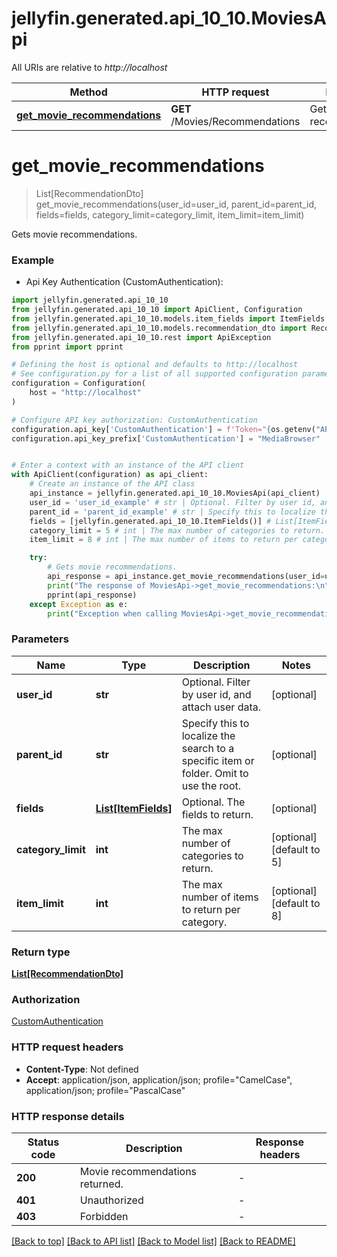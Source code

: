 # jellyfin.generated.api_10_10.MoviesApi

All URIs are relative to *http://localhost*

Method | HTTP request | Description
------------- | ------------- | -------------
[**get_movie_recommendations**](MoviesApi.md#get_movie_recommendations) | **GET** /Movies/Recommendations | Gets movie recommendations.


# **get_movie_recommendations**
> List[RecommendationDto] get_movie_recommendations(user_id=user_id, parent_id=parent_id, fields=fields, category_limit=category_limit, item_limit=item_limit)

Gets movie recommendations.

### Example

* Api Key Authentication (CustomAuthentication):

```python
import jellyfin.generated.api_10_10
from jellyfin.generated.api_10_10 import ApiClient, Configuration
from jellyfin.generated.api_10_10.models.item_fields import ItemFields
from jellyfin.generated.api_10_10.models.recommendation_dto import RecommendationDto
from jellyfin.generated.api_10_10.rest import ApiException
from pprint import pprint

# Defining the host is optional and defaults to http://localhost
# See configuration.py for a list of all supported configuration parameters.
configuration = Configuration(
    host = "http://localhost"
)

# Configure API key authorization: CustomAuthentication
configuration.api_key['CustomAuthentication'] = f'Token="{os.getenv("API_KEY")}"'
configuration.api_key_prefix['CustomAuthentication'] = "MediaBrowser"


# Enter a context with an instance of the API client
with ApiClient(configuration) as api_client:
    # Create an instance of the API class
    api_instance = jellyfin.generated.api_10_10.MoviesApi(api_client)
    user_id = 'user_id_example' # str | Optional. Filter by user id, and attach user data. (optional)
    parent_id = 'parent_id_example' # str | Specify this to localize the search to a specific item or folder. Omit to use the root. (optional)
    fields = [jellyfin.generated.api_10_10.ItemFields()] # List[ItemFields] | Optional. The fields to return. (optional)
    category_limit = 5 # int | The max number of categories to return. (optional) (default to 5)
    item_limit = 8 # int | The max number of items to return per category. (optional) (default to 8)

    try:
        # Gets movie recommendations.
        api_response = api_instance.get_movie_recommendations(user_id=user_id, parent_id=parent_id, fields=fields, category_limit=category_limit, item_limit=item_limit)
        print("The response of MoviesApi->get_movie_recommendations:\n")
        pprint(api_response)
    except Exception as e:
        print("Exception when calling MoviesApi->get_movie_recommendations: %s\n" % e)
```



### Parameters


Name | Type | Description  | Notes
------------- | ------------- | ------------- | -------------
 **user_id** | **str**| Optional. Filter by user id, and attach user data. | [optional] 
 **parent_id** | **str**| Specify this to localize the search to a specific item or folder. Omit to use the root. | [optional] 
 **fields** | [**List[ItemFields]**](ItemFields.md)| Optional. The fields to return. | [optional] 
 **category_limit** | **int**| The max number of categories to return. | [optional] [default to 5]
 **item_limit** | **int**| The max number of items to return per category. | [optional] [default to 8]

### Return type

[**List[RecommendationDto]**](RecommendationDto.md)

### Authorization

[CustomAuthentication](../README.md#CustomAuthentication)

### HTTP request headers

 - **Content-Type**: Not defined
 - **Accept**: application/json, application/json; profile="CamelCase", application/json; profile="PascalCase"

### HTTP response details

| Status code | Description | Response headers |
|-------------|-------------|------------------|
**200** | Movie recommendations returned. |  -  |
**401** | Unauthorized |  -  |
**403** | Forbidden |  -  |

[[Back to top]](#) [[Back to API list]](../README.md#documentation-for-api-endpoints) [[Back to Model list]](../README.md#documentation-for-models) [[Back to README]](../README.md)


